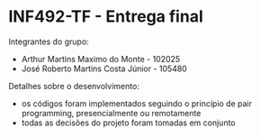 # INF492-TF - Entrega final

Integrantes do grupo:
- Arthur Martins Maximo do Monte - 102025
- José Roberto Martins Costa Júnior - 105480

Detalhes sobre o desenvolvimento:
- os códigos foram implementados seguindo o princípio de pair programming, presencialmente ou remotamente
- todas as decisões do projeto foram tomadas em conjunto

